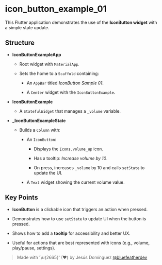 # icon_button_example_01

This Flutter application demonstrates the use of the **IconButton widget** with a simple state update.

## Structure

- **IconButtonExampleApp**

  - Root widget with `MaterialApp`.
  
  - Sets the home to a `Scaffold` containing:
    - An `AppBar` titled *IconButton Sample 01*.
    
    - A `Center` widget with the `IconButtonExample`.

- **IconButtonExample**

  - A `StatefulWidget` that manages a `_volume` variable.

- **_IconButtonExampleState**

  - Builds a `Column` with:
  
    - An `IconButton`:
    
      - Displays the `Icons.volume_up` icon.
      
      - Has a tooltip: *Increase volume by 10*.
      - On press, increases `_volume` by 10 and calls `setState` to update the UI.
    - A `Text` widget showing the current volume value.

## Key Points

- **IconButton** is a clickable icon that triggers an action when pressed.

- Demonstrates how to use `setState` to update UI when the button is pressed.
- Shows how to add a **tooltip** for accessibility and better UX.
- Useful for actions that are best represented with icons (e.g., volume, play/pause, settings).

> Made with '\u{2665}' (♥) by Jesús Domínguez [@bluefeatherdev](https://github.com/bluefeatherdev)
